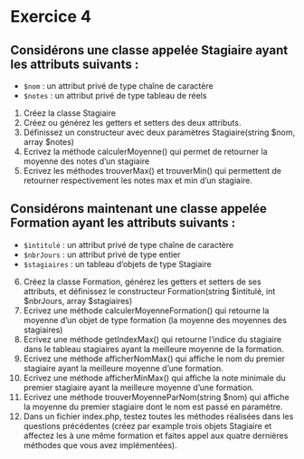 # Exercice 4

## Considérons une classe appelée Stagiaire ayant les attributs suivants :
- ```$nom``` : un attribut privé de type chaîne de caractère
- ```$notes``` : un attribut privé de type tableau de réels

1. Créez la classe Stagiaire
2. Créez ou générez les getters et setters des deux attributs.
3. Définissez un constructeur avec deux paramètres Stagiaire(string $nom, array $notes)
4. Ecrivez la méthode calculerMoyenne() qui permet de retourner la moyenne des notes d’un stagiaire
5. Ecrivez les méthodes trouverMax() et trouverMin() qui permettent de retourner respectivement les notes max et min d’un stagiaire.

## Considérons maintenant une classe appelée Formation ayant les attributs suivants :
- ```$intitulé``` : un attribut privé de type chaîne de caractère
- ```$nbrJours``` : un attribut privé de type entier
- ```$stagiaires``` : un tableau d’objets de type Stagiaire
6. Créez la classe Formation, générez les getters et setters de ses attributs, et définissez le constructeur Formation(string $intitulé, int $nbrJours, array $stagiaires)
7. Ecrivez une méthode calculerMoyenneFormation() qui retourne la moyenne d’un objet de type formation (la moyenne des moyennes des stagiaires)
8. Ecrivez une méthode getIndexMax() qui retourne l’indice du stagiaire dans le tableau stagiaires ayant la meilleure moyenne de la formation.
9. Ecrivez une méthode afficherNomMax() qui affiche le nom du premier stagiaire ayant la meilleure moyenne d’une formation.
10. Ecrivez une méthode afficherMinMax() qui affiche la note minimale du premier stagiaire ayant la meilleure moyenne d’une formation.
11. Ecrivez une méthode trouverMoyenneParNom(string $nom) qui affiche la moyenne du premier stagiaire dont le nom est passé en paramètre.
12. Dans un fichier index.php, testez toutes les méthodes réalisées dans les questions précédentes (créez par example trois objets Stagiaire et affectez les à une même formation et faites appel aux quatre dernières méthodes que vous avez implémentées).